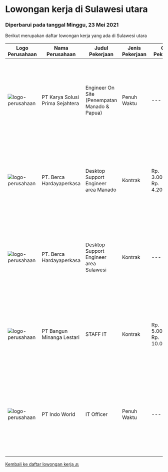 
  # Lowongan kerja di Sulawesi utara

  ### Diperbarui pada tanggal Minggu, 23 Mei 2021

  Berikut merupakan daftar lowongan kerja yang ada di Sulawesi utara

  |Logo Perusahaan | Nama Perusahaan | Judul Pekerjaan | Jenis Pekerjaan | Gaji Pekerjaan | Lokasi | Deskripsi | Tanggal diunggah | Pranala |
  | -------------- | --------------- | --------------- | --------- | --------- | -------------- | ------- | ----------- | ----------- |
  |![logo-perusahaan](https://image-service-cdn.seek.com.au/bb0f2c313297f2db3d497466b95d7da85644edc0/ee4dce1061f3f616224767ad58cb2fc751b8d2dc)|PT Karya Solusi Prima Sejahtera|Engineer On Site (Penempatan Manado & Papua)|Penuh Waktu|---|Manado|Kualifikasi : Lulusan SMK Teknik Komputer &amp; Jaringan Berpengalaman minimal 1 tahun sebagai teknisi dibidang jaringan Menguasai dasar komunikasi...|Senin, 17 Mei 2021|https://www.jobstreet.co.id/id/job/engineer-on-site-penempatan-manado-papua-3530542?token=0~6ac76c50-5377-4650-b3b5-bb681287892a&sectionRank=1&jobId=jobstreet-id-job-3530542|
|![logo-perusahaan](https://image-service-cdn.seek.com.au/0c900ac2b5b1a2cf9bee651ce5d069e68ff14c92/ee4dce1061f3f616224767ad58cb2fc751b8d2dc)|PT. Berca Hardayaperkasa|Desktop Support Engineer area Manado|Kontrak|Rp. 3.000.000-Rp. 4.200.000|Manado|Delivery the implementation and provide PC, Printer, and Networking. Analyze and diagnose technical issues and give fast problem resolution Technical...|Kamis, 13 Mei 2021|https://www.jobstreet.co.id/id/job/desktop-support-engineer-area-manado-3523420?token=0~6ac76c50-5377-4650-b3b5-bb681287892a&sectionRank=2&jobId=jobstreet-id-job-3523420|
|![logo-perusahaan](https://image-service-cdn.seek.com.au/0c900ac2b5b1a2cf9bee651ce5d069e68ff14c92/ee4dce1061f3f616224767ad58cb2fc751b8d2dc)|PT. Berca Hardayaperkasa|Desktop Support Engineer area Sulawesi|Kontrak|---|Manado|Delivery the implementation and provide PC, Printer, and Networking. Analyze and diagnose technical issues and give fast problem resolution Technical...|Minggu, 09 Mei 2021|https://www.jobstreet.co.id/id/job/desktop-support-engineer-area-sulawesi-3520882?token=0~6ac76c50-5377-4650-b3b5-bb681287892a&sectionRank=3&jobId=jobstreet-id-job-3520882|
|![logo-perusahaan](https://image-service-cdn.seek.com.au/b96c54e6b82c8af1688cd13ae0aff611f6bb7212/ee4dce1061f3f616224767ad58cb2fc751b8d2dc)|PT Bangun Minanga Lestari|STAFF IT|Kontrak|Rp. 5.000.000-Rp. 10.000.000|Manado|Deskripsi Pekerjaan : Menyediakan pelayanan teknis dalam hal desain jaringan, implementasi, operation, support, deployment, distribusi IT network...|Selasa, 04 Mei 2021|https://www.jobstreet.co.id/id/job/staff-it-3523988?token=0~6ac76c50-5377-4650-b3b5-bb681287892a&sectionRank=4&jobId=jobstreet-id-job-3523988|
|![logo-perusahaan](https://image-service-cdn.seek.com.au/130ef237105b222e0ddda19e4214971b9a089d96/ee4dce1061f3f616224767ad58cb2fc751b8d2dc)|PT Indo World|IT Officer|Penuh Waktu|---|Bitung|Manage all IT System, Networking, Hardware &amp; Software Troubleshooting Manage CCTV System, Mikrotik, PABX and server Network installation LAN, WAN,...|Senin, 03 Mei 2021|https://www.jobstreet.co.id/id/job/it-officer-3522015?token=0~6ac76c50-5377-4650-b3b5-bb681287892a&sectionRank=5&jobId=jobstreet-id-job-3522015|


  [Kembali ke daftar lowongan kerja 🔙](../README.md#daftar-lowongan-kerja)
  